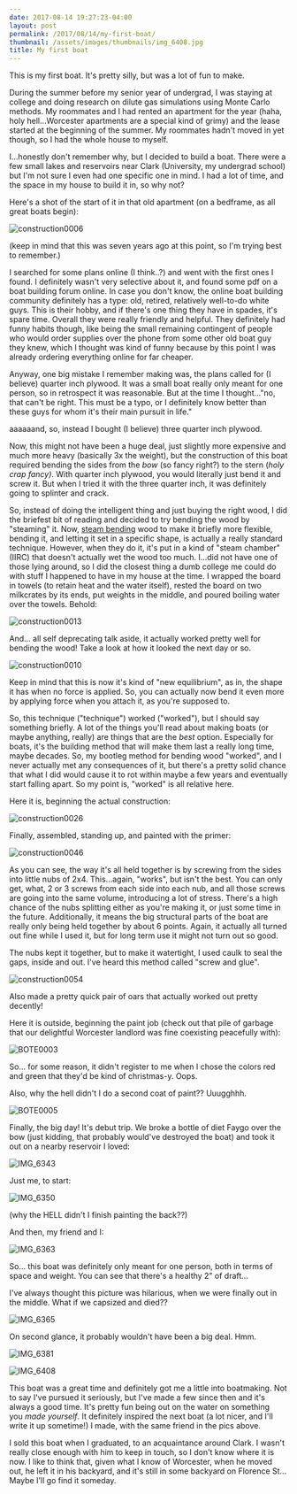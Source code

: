 ```yaml
---
date: 2017-08-14 19:27:23-04:00
layout: post
permalink: /2017/08/14/my-first-boat/
thumbnail: /assets/images/thumbnails/img_6408.jpg
title: My first boat
---
```


This is my first boat. It's pretty silly, but was a lot of fun to make.

During the summer before my senior year of undergrad, I was staying at college and doing research on dilute gas simulations using Monte Carlo methods. My roommates and I had rented an apartment for the year (haha, holy hell...Worcester apartments are a special kind of grimy) and the lease started at the beginning of the summer. My roommates hadn't moved in yet though, so I had the whole house to myself.

I...honestly don't remember why, but I decided to build a boat. There were a few small lakes and reservoirs near Clark (University, my undergrad school) but I'm not sure I even had one specific one in mind. I had a lot of time, and the space in my house to build it in, so why not?

Here's a shot of the start of it in that old apartment (on a bedframe, as all great boats begin):

![construction0006](/assets/images/construction0006.jpeg)

(keep in mind that this was seven years ago at this point, so I'm trying best to remember.)

I searched for some plans online (I think..?) and went with the first ones I found. I definitely wasn't very selective about it, and found some pdf on a boat building forum online. In case you don't know, the online boat building community definitely has a type: old, retired, relatively well-to-do white guys. This is their hobby, and if there's one thing they have in spades, it's spare time. Overall they were really friendly and helpful. They definitely had funny habits though, like being the small remaining contingent of people who would order supplies over the phone from some other old boat guy they knew, which I thought was kind of funny because by this point I was already ordering everything online for far cheaper.

Anyway, one big mistake I remember making was, the plans called for (I believe) quarter inch plywood. It was a small boat really only meant for one person, so in retrospect it was reasonable. But at the time I thought..."no, that can't be right. This must be a typo, or I definitely know better than these guys for whom it's their main pursuit in life."

aaaaaand, so, instead I bought (I believe) three quarter inch plywood.

Now, this might not have been a huge deal, just slightly more expensive and much more heavy (basically 3x the weight), but the construction of this boat required bending the sides from the *bow* (so fancy right?) to the stern (*holy crap fancy)*. With quarter inch plywood, you would literally just bend it and screw it. But when I tried it with the three quarter inch, it was definitely going to splinter and crack.

So, instead of doing the intelligent thing and just buying the right wood, I did the briefest bit of reading and decided to try bending the wood by "steaming" it. Now, [steam bending](https://en.wikipedia.org/wiki/Steam_bending) wood to make it briefly more flexible, bending it, and letting it set in a specific shape, is actually a really standard technique. However, when they do it, it's put in a kind of "steam chamber" (IIRC) that doesn't actually wet the wood too much. I...did not have one of those lying around, so I did the closest thing a dumb college me could do with stuff I happened to have in my house at the time. I wrapped the board in towels (to retain heat and the water itself), rested the board on two milkcrates by its ends, put weights in the middle, and poured boiling water over the towels. Behold:

![construction0013](/assets/images/construction0013.jpeg)

And... all self deprecating talk aside, it actually worked pretty well for bending the wood! Take a look at how it looked the next day or so.

![construction0010](/assets/images/construction0010-768x1024.jpeg)

Keep in mind that this is now it's kind of "new equilibrium", as in, the shape it has when no force is applied. So, you can actually now bend it even more by applying force when you attach it, as you're supposed to.

So, this technique ("technique") worked ("worked"), but I should say something briefly. A lot of the things you'll read about making boats (or maybe anything, really) are things that are the *best* option. Especially for boats, it's the building method that will make them last a really long time, maybe decades. So, my bootleg method for bending wood "worked", and I never actually met any consequences of it, but there's a pretty solid chance that what I did would cause it to rot within maybe a few years and eventually start falling apart. So my point is, "worked" is all relative here.

Here it is, beginning the actual construction:

![construction0026](/assets/images/construction0026-1024x768.jpeg)

Finally, assembled, standing up, and painted with the primer:

![construction0046](/assets/images/construction0046-768x1024.jpeg)

As you can see, the way it's all held together is by screwing from the sides into little nubs of 2x4. This...again, "works", but isn't the best. You can only get, what, 2 or 3 screws from each side into each nub, and all those screws are going into the same volume, introducing a lot of stress. There's a high chance of the nubs splitting either as you're making it, or just some time in the future. Additionally, it means the big structural parts of the boat are really only being held together by about 6 points. Again, it actually all turned out fine while I used it, but for long term use it might not turn out so good.

The nubs kept it together, but to make it watertight, I used caulk to seal the gaps, inside and out. I've heard this method called "screw and glue".

![construction0054](/assets/images/construction0054-1024x768.jpeg)

Also made a pretty quick pair of oars that actually worked out pretty decently!

Here it is outside, beginning the paint job (check out that pile of garbage that our delightful Worcester landlord was fine coexisting peacefully with):

![BOTE0003](/assets/images/bote0003.jpeg)

So... for some reason, it didn't register to me when I chose the colors red and green that they'd be kind of christmas-y. Oops.

Also, why the hell didn't I do a second coat of paint?? Uuugghhh.

![BOTE0005](/assets/images/bote0005.jpeg)

Finally, the big day! It's debut trip. We broke a bottle of diet Faygo over the bow (just kidding, that probably would've destroyed the boat) and took it out on a nearby reservoir I loved:

![IMG_6343](/assets/images/img_6343.jpg)

Just me, to start:

![IMG_6350](/assets/images/img_6350.jpg)

(why the HELL didn't I finish painting the back??)

And then, my friend and I:

![IMG_6363](/assets/images/img_6363.jpg)

So... this boat was definitely only meant for one person, both in terms of space and weight. You can see that there's a healthy 2" of draft...

I've always thought this picture was hilarious, when we were finally out in the middle. What if we capsized and died??

![IMG_6365](/assets/images/img_6365.jpg)

On second glance, it probably wouldn't have been a big deal. Hmm.

![IMG_6381](/assets/images/img_6381.jpg)

![IMG_6408](/assets/images/img_6408.jpg)

This boat was a great time and definitely got me a little into boatmaking. Not to say I've pursued it seriously, but I've made a few since then and it's always a good time. It's pretty fun being out on the water on something you *made yourself*. It definitely inspired the next boat (a lot nicer, and I'll write it up sometime!) I made, with the same friend in the pics above.

I sold this boat when I graduated, to an acquaintance around Clark. I wasn't really close enough with him to keep in touch, so I don't know where it is now. I like to think that, given what I know of Worcester, when he moved out, he left it in his backyard, and it's still in some backyard on Florence St... Maybe I'll go find it someday.
